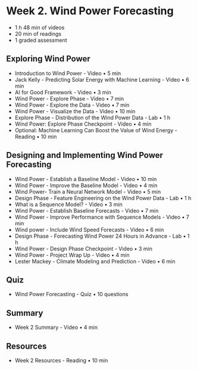 # Week 2. Wind Power Forecasting

* 1 h 48 min of videos
* 20 min of readings
* 1 graded assessment

## Exploring Wind Power
* Introduction to Wind Power - Video • 5 min
* Jack Kelly - Predicting Solar Energy with Machine Learning - Video • 6 min
* AI for Good Framework - Video • 3 min
* Wind Power - Explore Phase - Video • 7 min
* Wind Power - Explore the Data - Video • 7 min
* Wind Power - Visualize the Data - Video • 10 min
* Explore Phase - Distribution of the Wind Power Data - Lab • 1 h
* Wind Power: Explore Phase Checkpoint - Video • 4 min
* Optional: Machine Learning Can Boost the Value of Wind Energy - Reading • 10 min

## Designing and Implementing Wind Power Forecasting
* Wind Power - Establish a Baseline Model - Video • 10 min
* Wind Power - Improve the Baseline Model - Video • 4 min
* Wind Power- Train a Neural Network Model - Video • 5 min
* Design Phase - Feature Engineering on the Wind Power Data - Lab • 1 h
* What is a Sequence Model? - Video • 3 min
* Wind Power - Establish Baseline Forecasts - Video • 7 min
* Wind Power - Improve Performance with Sequence Models - Video • 7 min
* Wind power - Include Wind Speed Forecasts - Video • 6 min
* Design Phase - Forecasting Wind Power 24 Hours in Advance - Lab • 1 h
* Wind Power - Design Phase Checkpoint - Video • 3 min
* Wind Power - Project Wrap Up - Video • 4 min
* Lester Mackey - Climate Modeling and Prediction - Video • 6 min

## Quiz
* Wind Power Forecasting - Quiz • 10 questions

## Summary
* Week 2 Summary - Video • 4 min

## Resources
* Week 2 Resources - Reading • 10 min
